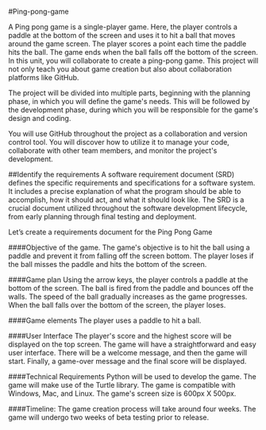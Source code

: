#Ping-pong-game

A Ping pong game is a single-player game. Here, the player controls a paddle at the bottom of the screen and uses it to hit a ball that moves around the game screen. The player scores a point each time the paddle hits the ball. The game ends when the ball falls off the bottom of the screen. In this unit, you will collaborate to create a ping-pong game. This project will not only teach you about game creation but also about collaboration platforms like GitHub.

The project will be divided into multiple parts, beginning with the planning phase, in which you will define the game's needs. This will be followed by the development phase, during which you will be responsible for the game's design and coding.

You will use GitHub throughout the project as a collaboration and version control tool. You will discover how to utilize it to manage your code, collaborate with other team members, and monitor the project's development.

##Identify the requirements A software requirement document (SRD) defines the specific requirements and specifications for a software system. It includes a precise explanation of what the program should be able to accomplish, how it should act, and what it should look like. The SRD is a crucial document utilized throughout the software development lifecycle, from early planning through final testing and deployment.

Let’s create a requirements document for the Ping Pong Game

####Objective of the game. The game's objective is to hit the ball using a paddle and prevent it from falling off the screen bottom. The player loses if the ball misses the paddle and hits the bottom of the screen.

####Game plan Using the arrow keys, the player controls a paddle at the bottom of the screen. The ball is fired from the paddle and bounces off the walls. The speed of the ball gradually increases as the game progresses. When the ball falls over the bottom of the screen, the player loses.

####Game elements The player uses a paddle to hit a ball.

####User Interface The player's score and the highest score will be displayed on the top screen. The game will have a straightforward and easy user interface. There will be a welcome message, and then the game will start. Finally, a game-over message and the final score will be displayed.

####Technical Requirements Python will be used to develop the game. The game will make use of the Turtle library. The game is compatible with Windows, Mac, and Linux. The game's screen size is 600px X 500px.

####Timeline: The game creation process will take around four weeks. The game will undergo two weeks of beta testing prior to release.
